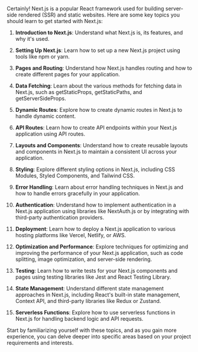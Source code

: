 Certainly! Next.js is a popular React framework used for building server-side rendered (SSR) and static websites. Here are some key topics you should learn to get started with Next.js:

1. **Introduction to Next.js**: Understand what Next.js is, its features, and why it's used.

2. **Setting Up Next.js**: Learn how to set up a new Next.js project using tools like npm or yarn.

3. **Pages and Routing**: Understand how Next.js handles routing and how to create different pages for your application.

4. **Data Fetching**: Learn about the various methods for fetching data in Next.js, such as getStaticProps, getStaticPaths, and getServerSideProps.

5. **Dynamic Routes**: Explore how to create dynamic routes in Next.js to handle dynamic content.

6. **API Routes**: Learn how to create API endpoints within your Next.js application using API routes.

7. **Layouts and Components**: Understand how to create reusable layouts and components in Next.js to maintain a consistent UI across your application.

8. **Styling**: Explore different styling options in Next.js, including CSS Modules, Styled Components, and Tailwind CSS.

9. **Error Handling**: Learn about error handling techniques in Next.js and how to handle errors gracefully in your application.

10. **Authentication**: Understand how to implement authentication in a Next.js application using libraries like NextAuth.js or by integrating with third-party authentication providers.

11. **Deployment**: Learn how to deploy a Next.js application to various hosting platforms like Vercel, Netlify, or AWS.

12. **Optimization and Performance**: Explore techniques for optimizing and improving the performance of your Next.js application, such as code splitting, image optimization, and server-side rendering.

13. **Testing**: Learn how to write tests for your Next.js components and pages using testing libraries like Jest and React Testing Library.

14. **State Management**: Understand different state management approaches in Next.js, including React's built-in state management, Context API, and third-party libraries like Redux or Zustand.

15. **Serverless Functions**: Explore how to use serverless functions in Next.js for handling backend logic and API requests.

Start by familiarizing yourself with these topics, and as you gain more experience, you can delve deeper into specific areas based on your project requirements and interests.
